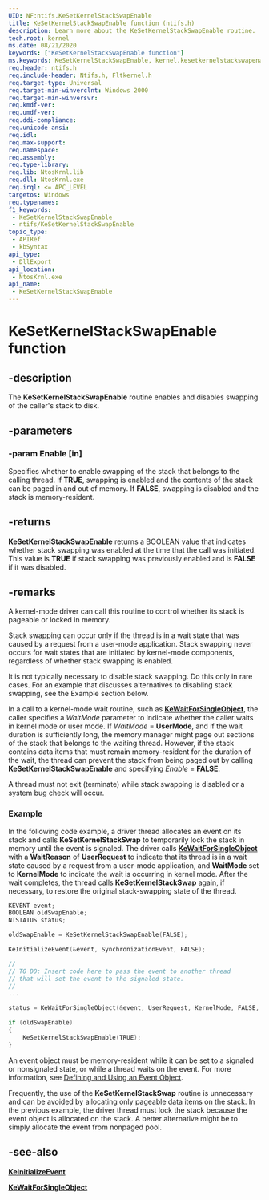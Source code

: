 ```yaml
---
UID: NF:ntifs.KeSetKernelStackSwapEnable
title: KeSetKernelStackSwapEnable function (ntifs.h)
description: Learn more about the KeSetKernelStackSwapEnable routine.
tech.root: kernel
ms.date: 08/21/2020
keywords: ["KeSetKernelStackSwapEnable function"]
ms.keywords: KeSetKernelStackSwapEnable, kernel.kesetkernelstackswapenable, ntifs/KeSetKernelStackSwapEnable
req.header: ntifs.h
req.include-header: Ntifs.h, Fltkernel.h
req.target-type: Universal
req.target-min-winverclnt: Windows 2000
req.target-min-winversvr: 
req.kmdf-ver: 
req.umdf-ver: 
req.ddi-compliance: 
req.unicode-ansi: 
req.idl: 
req.max-support: 
req.namespace: 
req.assembly: 
req.type-library: 
req.lib: NtosKrnl.lib
req.dll: NtosKrnl.exe
req.irql: <= APC_LEVEL
targetos: Windows
req.typenames: 
f1_keywords:
 - KeSetKernelStackSwapEnable
 - ntifs/KeSetKernelStackSwapEnable
topic_type:
 - APIRef
 - kbSyntax
api_type:
 - DllExport
api_location:
 - NtosKrnl.exe
api_name:
 - KeSetKernelStackSwapEnable
---
```


# KeSetKernelStackSwapEnable function

## -description

The **KeSetKernelStackSwapEnable** routine enables and disables swapping of the caller's stack to disk.

## -parameters

### -param Enable [in]

Specifies whether to enable swapping of the stack that belongs to the calling thread. If **TRUE**, swapping is enabled and the contents of the stack can be paged in and out of memory. If **FALSE**, swapping is disabled and the stack is memory-resident.

## -returns

**KeSetKernelStackSwapEnable** returns a BOOLEAN value that indicates whether stack swapping was enabled at the time that the call was initiated. This value is **TRUE** if stack swapping was previously enabled and is **FALSE** if it was disabled.

## -remarks

A kernel-mode driver can call this routine to control whether its stack is pageable or locked in memory.

Stack swapping can occur only if the thread is in a wait state that was caused by a request from a user-mode application. Stack swapping never occurs for wait states that are initiated by kernel-mode components, regardless of whether stack swapping is enabled.

It is not typically necessary to disable stack swapping. Do this only in  rare cases. For an example that discusses alternatives to disabling stack swapping, see the Example section below.

In a call to a kernel-mode wait routine, such as [**KeWaitForSingleObject**](../wdm/nf-wdm-kewaitforsingleobject.md), the caller specifies a *WaitMode* parameter to indicate whether the caller waits in kernel mode or user mode. If *WaitMode* = **UserMode**, and if the wait duration is sufficiently long, the memory manager might page out sections of the stack that belongs to the waiting thread. However, if the stack contains data items that must remain memory-resident for the duration of the wait, the thread can prevent the stack from being paged out by calling **KeSetKernelStackSwapEnable** and specifying *Enable* = **FALSE**.

A thread must not exit (terminate) while stack swapping is disabled or a system bug check will occur.

### Example

In the following code example, a driver thread allocates an event on its stack and calls **KeSetKernelStackSwap** to temporarily lock the stack in memory until the event is signaled. The driver calls [**KeWaitForSingleObject**](../wdm/nf-wdm-kewaitforsingleobject.md) with a **WaitReason** of **UserRequest** to indicate that its thread is in a wait state caused by a request from a user-mode application, and **WaitMode** set to **KernelMode** to indicate the wait is occurring in kernel mode. After the wait completes, the thread calls **KeSetKernelStackSwap** again, if necessary, to restore the original stack-swapping state of the thread.

``` cpp
KEVENT event;
BOOLEAN oldSwapEnable;
NTSTATUS status;

oldSwapEnable = KeSetKernelStackSwapEnable(FALSE);

KeInitializeEvent(&event, SynchronizationEvent, FALSE);

//
// TO DO: Insert code here to pass the event to another thread
// that will set the event to the signaled state.
//
...

status = KeWaitForSingleObject(&event, UserRequest, KernelMode, FALSE, NULL);

if (oldSwapEnable)
{
    KeSetKernelStackSwapEnable(TRUE);
}
```

An event object must be memory-resident while it can be set to a signaled or nonsignaled state, or while a thread waits on the event. For more information, see [Defining and Using an Event Object](/windows-hardware/drivers/kernel/defining-and-using-an-event-object).

Frequently, the use of the **KeSetKernelStackSwap** routine is unnecessary and can be avoided by allocating only pageable data items on the stack. In the previous example, the driver thread must lock the stack because the event object is allocated on the stack. A better alternative might be to simply allocate the event from nonpaged pool.

## -see-also

[**KeInitializeEvent**](../wdm/nf-wdm-keinitializeevent.md)

[**KeWaitForSingleObject**](../wdm/nf-wdm-kewaitforsingleobject.md)
